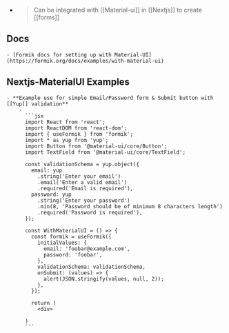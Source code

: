 -
  > Can be integrated with [[Material-ui]] in [[Nextjs]] to create [[forms]]
## Docs
	- [Formik docs for setting up with Material-UI] (https://formik.org/docs/examples/with-material-ui)
## Nextjs-MaterialUI Examples
	- **Example use for simple Email/Password form & Submit button with [[Yup]] validation**
		-
		  ```jsx
		  import React from 'react';
		  import ReactDOM from 'react-dom';
		  import { useFormik } from 'formik';
		  import * as yup from 'yup';
		  import Button from '@material-ui/core/Button';
		  import TextField from '@material-ui/core/TextField';
		  
		  const validationSchema = yup.object({
		    email: yup
		      .string('Enter your email')
		      .email('Enter a valid email')
		      .required('Email is required'),
		    password: yup
		      .string('Enter your password')
		      .min(8, 'Password should be of minimum 8 characters length')
		      .required('Password is required'),
		  });
		  
		  const WithMaterialUI = () => {
		    const formik = useFormik({
		      initialValues: {
		        email: 'foobar@example.com',
		        password: 'foobar',
		      },
		      validationSchema: validationSchema,
		      onSubmit: (values) => {
		        alert(JSON.stringify(values, null, 2));
		      },
		    });
		  
		    return (
		      <div>
		  
		  )
		  ```